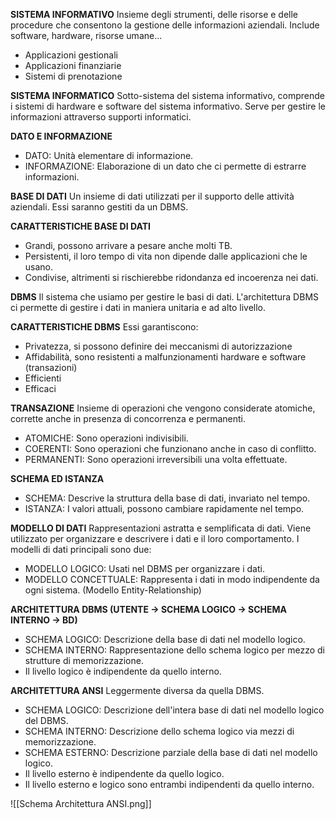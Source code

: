 **SISTEMA INFORMATIVO**
Insieme degli strumenti, delle risorse e delle procedure che consentono la gestione delle informazioni aziendali. Include software, hardware, risorse umane...
- Applicazioni gestionali
- Applicazioni finanziarie
- Sistemi di prenotazione

**SISTEMA INFORMATICO**
Sotto-sistema del sistema informativo, comprende i sistemi di hardware e software del sistema informativo. Serve per gestire le informazioni attraverso supporti informatici.

**DATO E INFORMAZIONE**
- DATO: Unità elementare di informazione.
- INFORMAZIONE: Elaborazione di un dato che ci permette di estrarre informazioni.

**BASE DI DATI**
Un insieme di dati utilizzati per il supporto delle attività aziendali. Essi saranno gestiti da un DBMS.

**CARATTERISTICHE BASE DI DATI**
- Grandi, possono arrivare a pesare anche molti TB.
- Persistenti, il loro tempo di vita non dipende dalle applicazioni che le usano.
- Condivise, altrimenti si rischierebbe ridondanza ed incoerenza nei dati.

**DBMS**
Il sistema che usiamo per gestire le basi di dati. L'architettura DBMS ci permette di gestire i dati in maniera unitaria e ad alto livello.

**CARATTERISTICHE DBMS**
Essi garantiscono:
- Privatezza, si possono definire dei meccanismi di autorizzazione
- Affidabilità, sono resistenti a malfunzionamenti hardware e software (transazioni)
- Efficienti
- Efficaci

**TRANSAZIONE**
Insieme di operazioni che vengono considerate atomiche, corrette anche in presenza di concorrenza e permanenti.
- ATOMICHE: Sono operazioni indivisibili.
- COERENTI: Sono operazioni che funzionano anche in caso di conflitto.
- PERMANENTI: Sono operazioni irreversibili una volta effettuate.

**SCHEMA ED ISTANZA**
- SCHEMA: Descrive la struttura della base di dati, invariato nel tempo.
- ISTANZA: I valori attuali, possono cambiare rapidamente nel tempo.

**MODELLO DI DATI**
Rappresentazioni astratta e semplificata di dati. Viene utilizzato per organizzare e descrivere i dati e il loro comportamento. I modelli di dati principali sono due:
- MODELLO LOGICO: Usati nel DBMS per organizzare i dati.
- MODELLO CONCETTUALE: Rappresenta i dati in modo indipendente da ogni sistema. (Modello Entity-Relationship)

**ARCHITETTURA DBMS (UTENTE -> SCHEMA LOGICO -> SCHEMA INTERNO -> BD)**
- SCHEMA LOGICO: Descrizione della base di dati nel modello logico.
- SCHEMA INTERNO: Rappresentazione dello schema logico per mezzo di strutture di memorizzazione.
- Il livello logico è indipendente da quello interno.

**ARCHITETTURA ANSI**
Leggermente diversa da quella DBMS.
- SCHEMA LOGICO: Descrizione dell'intera base di dati nel modello logico del DBMS.
- SCHEMA INTERNO: Descrizione dello schema logico via mezzi di memorizzazione.
- SCHEMA ESTERNO: Descrizione parziale della base di dati nel modello logico.
- Il livello esterno è indipendente da quello logico.
- Il livello esterno e logico sono entrambi indipendenti da quello interno.

![[Schema Architettura ANSI.png]]